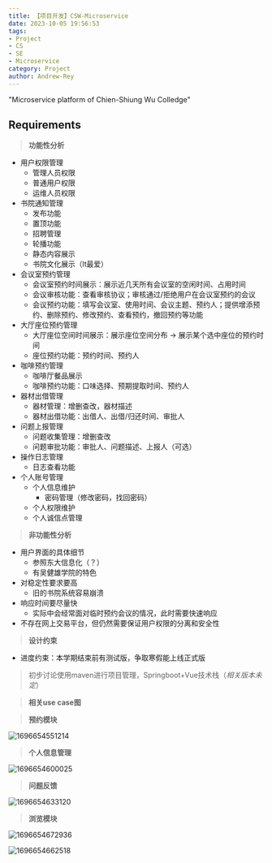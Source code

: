 ```yaml
---
title: 【项目开发】CSW-Microservice
date: 2023-10-05 19:56:53
tags:
- Project
- CS
- SE
- Microservice
category: Project
author: Andrew-Rey
---
```


"Microservice platform of Chien-Shiung Wu Colledge"

<!--more-->

## Requirements

> **功能性分析**

- 用户权限管理
  - 管理人员权限
  - 普通用户权限
  - 运维人员权限
- 书院通知管理
  - 发布功能
  - 置顶功能
  - 招聘管理
  - 轮播功能
  - 静态内容展示
  - 书院文化展示（lt最爱）
- 会议室预约管理
  - 会议室预约时间展示：展示近几天所有会议室的空闲时间、占用时间
  - 会议审核功能：查看审核协议；审核通过/拒绝用户在会议室预约的会议
  - 会议预约功能：填写会议室、使用时间、会议主题、预约人；提供增添预约、删除预约、修改预约、查看预约，撤回预约等功能
- 大厅座位预约管理
  - 大厅座位空间时间展示：展示座位空间分布 -> 展示某个选中座位的预约时间
  - 座位预约功能：预约时间、预约人
- 咖啡预约管理
  - 咖啡厅餐品展示
  - 咖啡预约功能：口味选择、预期提取时间、预约人
- 器材出借管理
  - 器材管理：增删查改，器材描述
  - 器材出借功能：出借人、出借/归还时间、审批人
- 问题上报管理
  - 问题收集管理：增删查改
  - 问题审批功能：审批人、问题描述、上报人（可选）
- 操作日志管理
  - 日志查看功能
- 个人账号管理
  - 个人信息维护
    - 密码管理（修改密码，找回密码）
  - 个人权限维护
  - 个人诚信点管理

> **非功能性分析**

- 用户界面的具体细节
  - 参照东大信息化（？）
  - 有吴健雄学院的特色
- 对稳定性要求要高
  - 旧的书院系统容易崩溃
- 响应时间要尽量快
  - 实际中会经常面对临时预约会议的情况，此时需要快速响应
- 不存在网上交易平台，但仍然需要保证用户权限的分离和安全性

> **设计约束**

- 进度约束：本学期结束前有测试版，争取寒假能上线正式版

> 初步讨论使用maven进行项目管理，Springboot+Vue技术栈（*相关版本未定*）

> **相关use case图**

> **预约模块**

![1696654551214](1696654551214.png)

> **个人信息管理**

![1696654600025](1696654600025.jpg)

> **问题反馈**

![1696654633120](1696654633120.jpg)

> **浏览模块**

![1696654672936](1696654672936.jpg)

![1696654662518](1696654662518.jpg)
